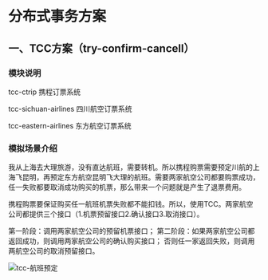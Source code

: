 # 分布式事务方案

## 一、TCC方案（try-confirm-cancell）
### 模块说明

tcc-ctrip 携程订票系统

tcc-sichuan-airlines 四川航空订票系统

tcc-eastern-airlines 东方航空订票系统

### 模拟场景介绍

我从上海去大理旅游，没有直达航班，需要转机。所以携程购票需要预定川航的上海飞昆明，再预定东方航空昆明飞大理的航班。需要两家航空公司都要购票成功，任一失败都要取消成功购买的机票，那么带来一个问题就是产生了退票费用。

携程购票要保证购买任一航班机票失败都不能扣钱。所以，使用TCC。两家航空公司都提供三个接口（1.机票预留接口2.确认接口3.取消接口）。

第一阶段：调用两家航空公司的预留机票接口；
第二阶段：如果两家航空公司都返回成功，则调用两家航空公司的确认购买接口；
                   否则任一家返回失败，则调用两航空公司的取消预留接口。

![tcc-航班预定](C:\Users\Administrator\Desktop\tcc-航班预定.png)

